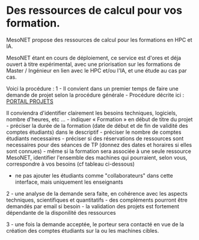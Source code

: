 # Des ressources de calcul pour vos formation.

MesoNET propose des ressources de calcul pour les formations en HPC et IA.

MesoNET étant en cours de déploiement, ce service est d'ores et déja ouvert à titre expérimental, avec une priorisation sur les formations de Master / Ingénieur en lien avec le HPC et/ou l'IA, et une étude au cas par cas.

Voici la procédure :
1 - Il convient dans un premier temps de faire une demande de projet selon la procédure générale 
	- Procédure décrite ici : [PORTAIL PROJETS](https://www.mesonet.fr/documentation/user-documentation/acces/portail/)

Il conviendra d'identifier clairement les besoins techniques, logiciels, nombre d'heures, etc ...
	- indiquer « Formation » en début de titre du projet
	- préciser la durée de la formation (date de début et de fin de validité des comptes étudiants) dans le descriptif
	- préciser le nombre de comptes étudiants necessaires
	- préciser si des réservations de ressources sont necessaires pour des séances de TP (donnez des dates et horaires si elles sont connues)
	- même si la formation sera associée à une seule ressource MesoNET, identifier l'ensemble des machines qui pourraient, selon vous, correspondre à vos besoins (cf tableau ci-dessous)
  - ne pas ajouter les étudiants comme "collaborateurs" dans cette interface, mais uniquement les enseignants

2 - une analyse de la demande sera faite, en cohérence avec les aspects techniques, scientifiques et quantitatifs
	- des compléments pourront être demandés par email si besoin
	- la validation des projets est fortement dépendante de la disponilité des ressources
	
3 - une fois la demande acceptée, le porteur sera contacté en vue de la création des comptes étudiants sur la ou les machines cibles.
